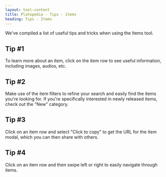 ```yaml
---
layout: tool-content
title: Platopedia - Tips - Items
heading: Tips - Items
---
```


<div class="linebreak"></div>

We've compiled a list of useful tips and tricks when using the Items tool.

<div class="linebreak"></div>

## Tip #1

To learn more about an item, click on the item row to see useful information, including images, audios, etc.

<div class="linebreak"></div>

<div class="content-image" data-url="/docs/assets/images/bulletins/tip1-items.jpg" data-width="600px" data-label=""></div>

<div class="linebreak"></div>

## Tip #2

Make use of the item filters to refine your search and easily find the items you're looking for. If you're specifically interested in newly released items, check out the "New" category.

<div class="linebreak"></div>

<div class="content-image" data-url="/docs/assets/images/bulletins/tip2-items.jpg" data-width="600px" data-label=""></div>

<div class="linebreak"></div>

## Tip #3

Click on an item row and select "Click to copy" to get the URL for the item modal, which you can then share with others.

<div class="linebreak"></div>

<div class="content-image" data-url="/docs/assets/images/bulletins/tip3-items.jpg" data-width="600px" data-label=""></div>

<div class="linebreak"></div>

## Tip #4

Click on an item row and then swipe left or right to easily navigate through items.

<div class="linebreak"></div>

<div class="content-image" data-url="/docs/assets/images/bulletins/tip4-items.jpg" data-width="600px" data-label=""></div>

<div class="linebreak"></div>
